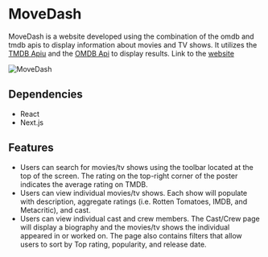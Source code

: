 # MoveDash

MoveDash is a website developed using the combination of the omdb and tmdb apis to display information about movies and TV shows. It utilizes the [TMDB Apiu](https://www.themoviedb.org/) and the [OMDB Api](http://www.omdbapi.com/) to display results. Link to the [website](https://entertainment-dashboard-dklvcu6pu-bartha611.vercel.app/movies)

![MoveDash](https://postimg.cc/FkYGLgcK)

## Dependencies

- React
- Next.js

## Features
- Users can search for movies/tv shows using the toolbar located at the top of the screen.  The rating on the top-right corner of the poster indicates the average rating on TMDB.
- Users can view individual movies/tv shows.  Each show will populate with description, aggregate ratings (i.e. Rotten Tomatoes, IMDB, and Metacritic), and cast.
- Users can view individual cast and crew members.  The Cast/Crew page will display a biography and the movies/tv shows the individual appeared in or worked on.  The page also contains filters that allow users to sort by Top rating, popularity, and release date.
